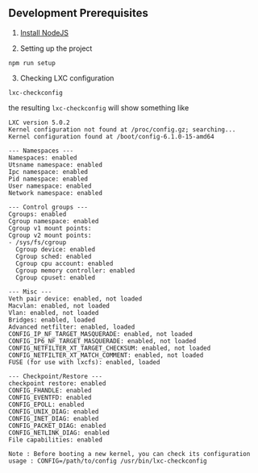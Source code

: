 ## Development Prerequisites

1. [Install NodeJS](https://github.com/nodesource/distributions#installation-instructions)

2. Setting up the project

```shell
npm run setup
```

3. Checking LXC configuration

```shell
lxc-checkconfig
```

the resulting `lxc-checkconfig` will show something like

```text
LXC version 5.0.2
Kernel configuration not found at /proc/config.gz; searching...
Kernel configuration found at /boot/config-6.1.0-15-amd64

--- Namespaces ---
Namespaces: enabled
Utsname namespace: enabled
Ipc namespace: enabled
Pid namespace: enabled
User namespace: enabled
Network namespace: enabled

--- Control groups ---
Cgroups: enabled
Cgroup namespace: enabled
Cgroup v1 mount points:
Cgroup v2 mount points:
- /sys/fs/cgroup
  Cgroup device: enabled
  Cgroup sched: enabled
  Cgroup cpu account: enabled
  Cgroup memory controller: enabled
  Cgroup cpuset: enabled

--- Misc ---
Veth pair device: enabled, not loaded
Macvlan: enabled, not loaded
Vlan: enabled, not loaded
Bridges: enabled, loaded
Advanced netfilter: enabled, loaded
CONFIG_IP_NF_TARGET_MASQUERADE: enabled, not loaded
CONFIG_IP6_NF_TARGET_MASQUERADE: enabled, not loaded
CONFIG_NETFILTER_XT_TARGET_CHECKSUM: enabled, not loaded
CONFIG_NETFILTER_XT_MATCH_COMMENT: enabled, not loaded
FUSE (for use with lxcfs): enabled, loaded

--- Checkpoint/Restore ---
checkpoint restore: enabled
CONFIG_FHANDLE: enabled
CONFIG_EVENTFD: enabled
CONFIG_EPOLL: enabled
CONFIG_UNIX_DIAG: enabled
CONFIG_INET_DIAG: enabled
CONFIG_PACKET_DIAG: enabled
CONFIG_NETLINK_DIAG: enabled
File capabilities: enabled

Note : Before booting a new kernel, you can check its configuration
usage : CONFIG=/path/to/config /usr/bin/lxc-checkconfig
```